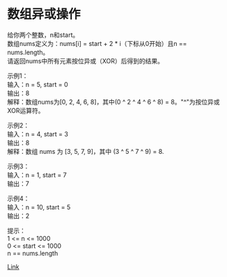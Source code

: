 <h1>数组异或操作</h1>

给你两个整数，n和start。</br>
数组nums定义为：nums[i] = start + 2 * i（下标从0开始）且n == nums.length。</br>
请返回nums中所有元素按位异或（XOR）后得到的结果。</br>

示例1：</br>
输入：n = 5, start = 0</br>
输出：8</br>
解释：数组nums为[0, 2, 4, 6, 8]，其中(0 ^ 2 ^ 4 ^ 6 ^ 8) = 8。"^"为按位异或XOR运算符。</br>

示例2：</br>
输入：n = 4, start = 3</br>
输出：8</br>
解释：数组 nums 为 [3, 5, 7, 9]，其中 (3 ^ 5 ^ 7 ^ 9) = 8.</br>

示例3：</br>
输入：n = 1, start = 7</br>
输出：7</br>

示例4：</br>
输入：n = 10, start = 5</br>
输出：2</br>

提示：</br>
1 <= n <= 1000</br>
0 <= start <= 1000</br>
n == nums.length</br>

[Link](https://leetcode-cn.com/problems/xor-operation-in-an-array/)